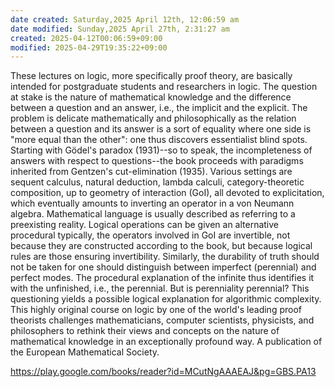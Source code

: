 ```yaml
---
date created: Saturday,2025 April 12th, 12:06:59 am
date modified: Sunday,2025 April 27th, 2:31:27 am
created: 2025-04-12T00:06:59+09:00
modified: 2025-04-29T19:35:22+09:00
---
```


These lectures on logic, more specifically proof theory, are basically intended for postgraduate students and researchers in logic. The question at stake is the nature of mathematical knowledge and the difference between a question and an answer, i.e., the implicit and the explicit. The problem is delicate mathematically and philosophically as the relation between a question and its answer is a sort of equality where one side is "more equal than the other": one thus discovers essentialist blind spots. Starting with Gödel's paradox (1931)--so to speak, the incompleteness of answers with respect to questions--the book proceeds with paradigms inherited from Gentzen's cut-elimination (1935). Various settings are sequent calculus, natural deduction, lambda calculi, category-theoretic composition, up to geometry of interaction (GoI), all devoted to explicitation, which eventually amounts to inverting an operator in a von Neumann algebra. Mathematical language is usually described as referring to a preexisting reality. Logical operations can be given an alternative procedural typically, the operators involved in GoI are invertible, not because they are constructed according to the book, but because logical rules are those ensuring invertibility. Similarly, the durability of truth should not be taken for one should distinguish between imperfect (perennial) and perfect modes. The procedural explanation of the infinite thus identifies it with the unfinished, i.e., the perennial. But is perenniality perennial? This questioning yields a possible logical explanation for algorithmic complexity. This highly original course on logic by one of the world's leading proof theorists challenges mathematicians, computer scientists, physicists, and philosophers to rethink their views and concepts on the nature of mathematical knowledge in an exceptionally profound way. A publication of the European Mathematical Society.

https://play.google.com/books/reader?id=MCutNgAAAEAJ&pg=GBS.PA13